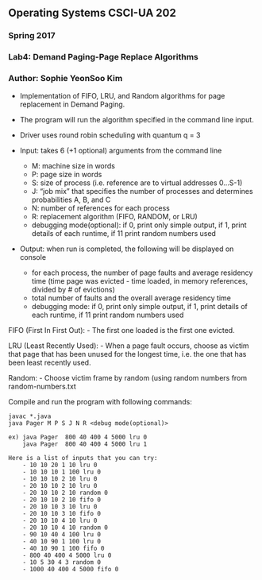 ## Operating Systems CSCI-UA 202
### Spring 2017
### Lab4: Demand Paging-Page Replace Algorithms
### Author: Sophie YeonSoo Kim


* Implementation of FIFO, LRU, and Random algorithms for page replacement in Demand Paging.
* The program will run the algorithm specified in the command line input.
* Driver uses round robin scheduling with quantum q = 3

* Input: takes 6 (+1 optional) arguments from the command line
	- M: machine size in words
	- P: page size in words
	- S: size of process (i.e. reference are to virtual addresses 0…S-1)
	- J: “job mix” that specifies the number of processes and determines probabilities A, B, and C
	- N: number of references for each process
	- R: replacement algorithm (FIFO, RANDOM, or LRU)
	- debugging mode(optional): if 0, print only simple output, if 1, print details of each runtime, if 11 print random numbers used

* Output: when run is completed, the following will be displayed on console
	- for each process, the number of page faults and average residency time (time page was evicted - time loaded, in memory references, divided by # of evictions)
	- total number of faults and the overall average residency time
	- debugging mode: if 0, print only simple output, if 1, print details of each runtime, if 11 print random numbers used




FIFO (First In First Out):
	- The first one loaded is the first one evicted.

LRU (Least Recently Used):
	- When a page fault occurs, choose as victim that page that has been unused for the longest time, i.e. the one that has been least recently used.


Random:
	- Choose victim frame by random (using random numbers from random-numbers.txt



Compile and run the program with following commands:

	javac *.java
	java Pager M P S J N R <debug mode(optional)>

	ex) java Pager	800 40 400 4 5000 lru 0
	    java Pager	800 40 400 4 5000 lru 1

	Here is a list of inputs that you can try:
		- 10 10 20 1 10 lru 0
		- 10 10 10 1 100 lru 0
		- 10 10 10 2 10 lru 0
		- 20 10 10 2 10 lru 0
		- 20 10 10 2 10 random 0
		- 20 10 10 2 10 fifo 0
		- 20 10 10 3 10 lru 0
		- 20 10 10 3 10 fifo 0
		- 20 10 10 4 10 lru 0
		- 20 10 10 4 10 random 0
		- 90 10 40 4 100 lru 0
		- 40 10 90 1 100 lru 0
		- 40 10 90 1 100 fifo 0
		- 800 40 400 4 5000 lru 0
		- 10 5 30 4 3 random 0
		- 1000 40 400 4 5000 fifo 0
